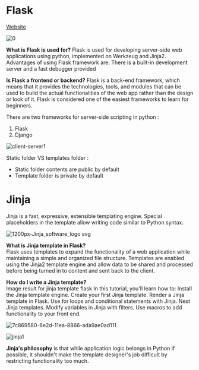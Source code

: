 # Flask
[Website](flask.pocoo.org)

![0](https://user-images.githubusercontent.com/33677647/195225107-3d0b1e67-c6f4-4fbe-b934-f2a0a5abc337.png)

**What is Flask is used for?**
Flask is used for developing server-side web applications using python, implemented on Werkzeug and Jinja2. Advantages of using Flask framework are: There is a built-in development server and a fast debugger provided

**Is Flask a frontend or backend?**
Flask is a back-end framework, which means that it provides the technologies, tools, and modules that can be used to build the actual functionalities of the web app rather than the design or look of it. Flask is considered one of the easiest frameworks to learn for beginners.

There are two frameworks for server-side scripting in python :
1) Flask
2) Django

![client-server1](https://user-images.githubusercontent.com/33677647/195851583-b149e97f-e25f-4c81-818c-557cfb28955b.jpg)

Static folder VS templates folder :

- Static folder contents are public by default
- Template folder is private by default

# Jinja 

Jinja is a fast, expressive, extensible templating engine. Special placeholders in the template allow writing code similar to Python syntax.

![1200px-Jinja_software_logo svg](https://user-images.githubusercontent.com/33677647/195970924-91270435-21e0-46b4-8302-fb670a279b16.png)

**What is Jinja template in Flask?** <br />
Flask uses templates to expand the functionality of a web application while maintaining a simple and organized file structure. Templates are enabled using the Jinja2 template engine and allow data to be shared and processed before being turned in to content and sent back to the client.

**How do I write a Jinja template?** <br />
Image result for jinja template flask
In this tutorial, you'll learn how to:
Install the Jinja template engine.
Create your first Jinja template.
Render a Jinja template in Flask.
Use for loops and conditional statements with Jinja.
Nest Jinja templates.
Modify variables in Jinja with filters.
Use macros to add functionality to your front end.

![7c869580-6e2d-11ea-8866-ada9ae0ad111](https://user-images.githubusercontent.com/33677647/195971369-ff1507da-4a0f-4a25-b0c4-3fa2a553ffef.png)

![jinja1](https://user-images.githubusercontent.com/33677647/195971361-c5408bd4-0e92-4540-9c48-0afd892f5220.png)

**Jinja's philosophy** is that while application logic belongs in Python if possible, it shouldn't make the template designer's job difficult by restricting functionality too much.




